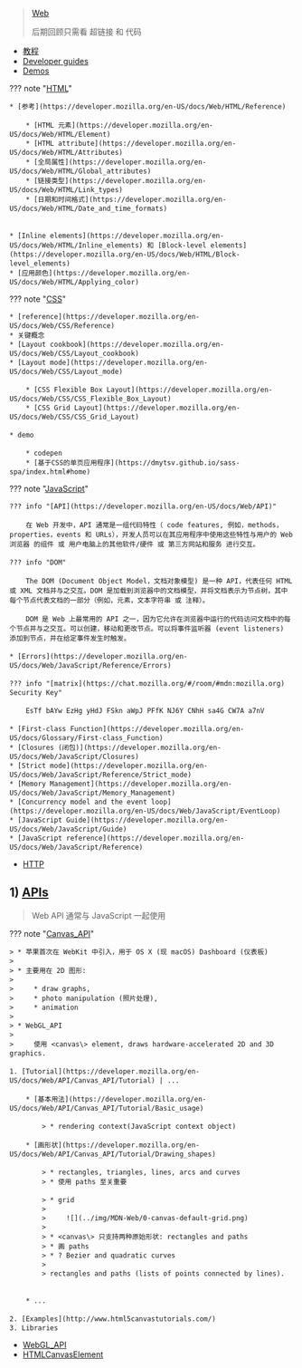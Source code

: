 
> [Web](https://developer.mozilla.org/en-US/docs/Web)
>
> 后期回顾只需看 超链接 和 代码

* [教程](https://developer.mozilla.org/en-US/docs/Web/Tutorials)
* [Developer guides](https://developer.mozilla.org/en-US/docs/Web/Guide)
* [Demos](https://developer.mozilla.org/en-US/docs/Web/Demos_of_open_web_technologies)

??? note "[HTML](https://developer.mozilla.org/en-US/docs/Web/HTML)"

    * [参考](https://developer.mozilla.org/en-US/docs/Web/HTML/Reference)

        * [HTML 元素](https://developer.mozilla.org/en-US/docs/Web/HTML/Element)
        * [HTML attribute](https://developer.mozilla.org/en-US/docs/Web/HTML/Attributes)
        * [全局属性](https://developer.mozilla.org/en-US/docs/Web/HTML/Global_attributes)
        * [链接类型](https://developer.mozilla.org/en-US/docs/Web/HTML/Link_types)
        * [日期和时间格式](https://developer.mozilla.org/en-US/docs/Web/HTML/Date_and_time_formats)


    * [Inline elements](https://developer.mozilla.org/en-US/docs/Web/HTML/Inline_elements) 和 [Block-level elements](https://developer.mozilla.org/en-US/docs/Web/HTML/Block-level_elements)
    * [应用颜色](https://developer.mozilla.org/en-US/docs/Web/HTML/Applying_color)

??? note "[CSS](https://developer.mozilla.org/en-US/docs/Web/CSS)"

    * [reference](https://developer.mozilla.org/en-US/docs/Web/CSS/Reference)
    * 关键概念
    * [Layout cookbook](https://developer.mozilla.org/en-US/docs/Web/CSS/Layout_cookbook)
    * [Layout mode](https://developer.mozilla.org/en-US/docs/Web/CSS/Layout_mode)

        * [CSS Flexible Box Layout](https://developer.mozilla.org/en-US/docs/Web/CSS/CSS_Flexible_Box_Layout)
        * [CSS Grid Layout](https://developer.mozilla.org/en-US/docs/Web/CSS/CSS_Grid_Layout)

    * demo

        * codepen
        * [基于CSS的单页应用程序](https://dmytsv.github.io/sass-spa/index.html#home)

??? note "[JavaScript](https://developer.mozilla.org/en-US/docs/Web/JavaScript)"

    ??? info "[API](https://developer.mozilla.org/en-US/docs/Web/API)"

        在 Web 开发中，API 通常是一组代码特性（ code features, 例如，methods，properties，events 和 URLs），开发人员可以在其应用程序中使用这些特性与用户的 Web 浏览器 的组件 或 用户电脑上的其他软件/硬件 或 第三方网站和服务 进行交互。

    ??? info "DOM"

        The DOM (Document Object Model，文档对象模型) 是一种 API，代表任何 HTML 或 XML 文档并与之交互。DOM 是加载到浏览器中的文档模型，并将文档表示为节点树，其中每个节点代表文档的一部分（例如，元素，文本字符串 或 注释）。

        DOM 是 Web 上最常用的 API 之一，因为它允许在浏览器中运行的代码访问文档中的每个节点并与之交互。可以创建，移动和更改节点。可以将事件监听器 (event listeners) 添加到节点，并在给定事件发生时触发。

    * [Errors](https://developer.mozilla.org/en-US/docs/Web/JavaScript/Reference/Errors)

    ??? info "[matrix](https://chat.mozilla.org/#/room/#mdn:mozilla.org) Security Key"

        EsTf bAYw EzHg yHdJ FSkn aWpJ PFfK NJ6Y CNhH sa4G CW7A a7nV

    * [First-class Function](https://developer.mozilla.org/en-US/docs/Glossary/First-class_Function)
    * [Closures (闭包)](https://developer.mozilla.org/en-US/docs/Web/JavaScript/Closures)
    * [Strict mode](https://developer.mozilla.org/en-US/docs/Web/JavaScript/Reference/Strict_mode)
    * [Memory Management](https://developer.mozilla.org/en-US/docs/Web/JavaScript/Memory_Management)
    * [Concurrency model and the event loop](https://developer.mozilla.org/en-US/docs/Web/JavaScript/EventLoop)
    * [JavaScript Guide](https://developer.mozilla.org/en-US/docs/Web/JavaScript/Guide)
    * [JavaScript reference](https://developer.mozilla.org/en-US/docs/Web/JavaScript/Reference)


* [HTTP](../http-1/)




## 1) [APIs](https://developer.mozilla.org/en-US/docs/Web/API)

> Web API 通常与 JavaScript 一起使用

??? note "[Canvas_API](https://developer.mozilla.org/en-US/docs/Web/API/Canvas_API)"

    > * 苹果首次在 WebKit 中引入，用于 OS X (现 macOS) Dashboard (仪表板)
    >
    > * 主要用在 2D 图形: 
    > 
    >     * draw graphs,
    >     * photo manipulation (照片处理), 
    >     * animation
    > 
    > * WebGL_API 
    >    
    >     使用 <canvas\> element, draws hardware-accelerated 2D and 3D graphics.

    1. [Tutorial](https://developer.mozilla.org/en-US/docs/Web/API/Canvas_API/Tutorial) | ...

        * [基本用法](https://developer.mozilla.org/en-US/docs/Web/API/Canvas_API/Tutorial/Basic_usage)

            > * rendering context(JavaScript context object)

        * [画形状](https://developer.mozilla.org/en-US/docs/Web/API/Canvas_API/Tutorial/Drawing_shapes)

            > * rectangles, triangles, lines, arcs and curves
            > * 使用 paths 至关重要

            > * grid
            >
            >     ![](../img/MDN-Web/0-canvas-default-grid.png)
            > 
            > * <canvas\> 只支持两种原始形状: rectangles and paths 
            > * 画 paths
            > * ? Bezier and quadratic curves
            > 
            > rectangles and paths (lists of points connected by lines).


        * ...

    2. [Examples](http://www.html5canvastutorials.com/)
    3. Libraries

* [WebGL_API](https://developer.mozilla.org/en-US/docs/Web/API/WebGL_API)
* [HTMLCanvasElement](https://developer.mozilla.org/en-US/docs/Web/API/HTMLCanvasElement)









